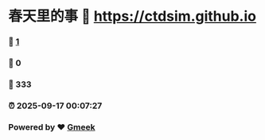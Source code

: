 # 春天里的事 :link: https://ctdsim.github.io 
### :page_facing_up: [1](https://ctdsim.github.io/tag.html) 
### :speech_balloon: 0 
### :hibiscus: 333 
### :alarm_clock: 2025-09-17 00:07:27 
### Powered by :heart: [Gmeek](https://github.com/Meekdai/Gmeek)
